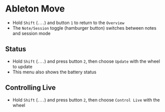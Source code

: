 # Ableton Move

- Hold `Shift` (`...`) and button `1` to return to the `Overview`
- The `Note/Session` toggle (hamburger button) switches between notes and session mode

## Status

- Hold `Shift` (`...`) and press button `2`, then choose `Update` with the wheel to update
- This menu also shows the battery status

## Controlling Live

- Hold `Shift` (`...`) and press button `2`, then choose `Control Live` with the wheel
